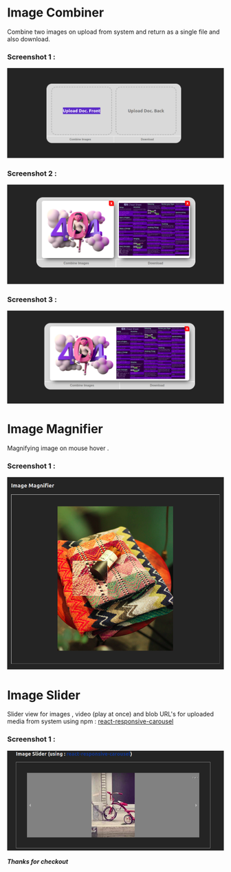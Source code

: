 # Image Combiner

Combine two images on upload from system and return as a single file and also download.

### Screenshot 1 :

![no-images](./src//assets//empty.png)

### Screenshot 2 :

![upload-image](./src//assets//upload.png)

### Screenshot 3 :

![combine-image](./src//assets//combine.png)

# Image Magnifier

Magnifying image on mouse hover .

### Screenshot 1 :

![magnifying-image](./src//assets//imageMagnifying.png)

# Image Slider

Slider view for images , video (play at once) and blob URL's for uploaded media from system using npm : <a href='https://www.npmjs.com/package/react-responsive-carousel'>react-responsive-carousel</a>

### Screenshot 1 :

![slider](./src//assets//slider.png)

**_Thanks for checkout_**
